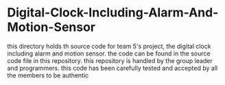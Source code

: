 # Digital-Clock-Including-Alarm-And-Motion-Sensor

this directory holds th source code for team 5's project, the digital clock including alarm and motion sensor. 
the code can be found in the source code file in this repository. 
this repository is handled by the group leader and programmers.
this code has been carefully tested and accepted by all the members to be authentic
